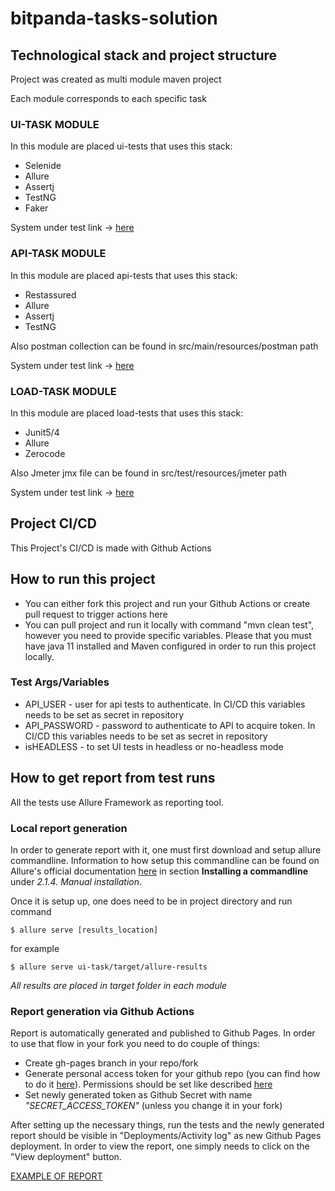# bitpanda-tasks-solution

## Technological stack and project structure

Project was created as multi module maven project

Each module corresponds to each specific task

### UI-TASK MODULE

In this module are placed ui-tests that uses this stack:

- Selenide
- Allure
- Assertj
- TestNG
- Faker

System under test link -> [here](http://automationpractice.com/index.php)

### API-TASK MODULE

In this module are placed api-tests that uses this stack:

- Restassured
- Allure
- Assertj
- TestNG

Also postman collection can be found in src/main/resources/postman path

System under test link -> [here](https://uebermaps.com/)

### LOAD-TASK MODULE

In this module are placed load-tests that uses this stack:

- Junit5/4
- Allure
- Zerocode

Also Jmeter jmx file can be found in src/test/resources/jmeter path

System under test link -> [here](https://orangehrm-demo-6x.orangehrmlive.com/auth/login)

## Project CI/CD

This Project's CI/CD is made with Github Actions

## How to run this project

- You can either fork this project and run your Github Actions or create pull request to trigger actions here
- You can pull project and run it locally with command "mvn clean test", however you need to provide specific variables. 
Please that you must have java 11 installed and Maven configured in order to run this project locally.

### Test Args/Variables
- API_USER - user for api tests to authenticate. In CI/CD this variables needs to be set as secret in repository
- API_PASSWORD - password to authenticate to API to acquire token. In CI/CD this variables needs to be set as secret in repository
- isHEADLESS - to set UI tests in headless or no-headless mode

## How to get report from test runs

All the tests use Allure Framework as reporting tool. 

### Local report generation
In order to generate report with it, one must first download and setup allure commandline.
Information to how setup this commandline can be found on Allure's official documentation [here](https://docs.qameta.io/allure/) 
in section **Installing a commandline** under *2.1.4. Manual installation*.

Once it is setup up, one does need to be in project directory and run command

```shell script
$ allure serve [results_location]
```
for example

```shell script
$ allure serve ui-task/target/allure-results
```

_All results are placed in target folder in each module_


### Report generation via Github Actions

Report is automatically generated and published to Github Pages. In order to use that flow in your fork
you need to do couple of things:

* Create gh-pages branch in your repo/fork
* Generate personal access token for your github repo (you can find how to do it [here](https://docs.github.com/en/free-pro-team@latest/github/authenticating-to-github/creating-a-personal-access-token)).
Permissions should be set like described [here](https://docs.github.com/en/free-pro-team@latest/actions/reference/authentication-in-a-workflow#permissions-for-the-github_token)
* Set newly generated token as Github Secret with name *"SECRET_ACCESS_TOKEN"* (unless you change it in your fork)


After setting up the necessary things, run the tests and the newly generated report should be visible in "Deployments/Activity log" as new Github Pages deployment.
In order to view the report, one simply needs to click on the "View deployment" button.

[EXAMPLE OF REPORT](https://seleniumtestab.github.io/bitpanda-tasks-solution/41/)
